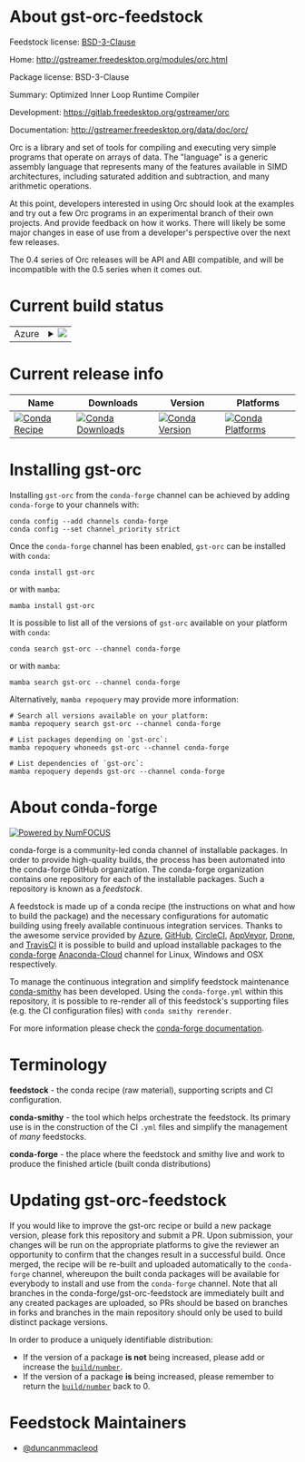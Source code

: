 About gst-orc-feedstock
=======================

Feedstock license: [BSD-3-Clause](https://github.com/conda-forge/gst-orc-feedstock/blob/main/LICENSE.txt)

Home: http://gstreamer.freedesktop.org/modules/orc.html

Package license: BSD-3-Clause

Summary: Optimized Inner Loop Runtime Compiler

Development: https://gitlab.freedesktop.org/gstreamer/orc

Documentation: http://gstreamer.freedesktop.org/data/doc/orc/

Orc is a library and set of tools for compiling and executing
very simple programs that operate on arrays of data.  The "language"
is a generic assembly language that represents many of the features
available in SIMD architectures, including saturated addition and
subtraction, and many arithmetic operations.

At this point, developers interested in using Orc should look at the
examples and try out a few Orc programs in an experimental branch
of their own projects.  And provide feedback on how it works.  There
will likely be some major changes in ease of use from a developer's
perspective over the next few releases.

The 0.4 series of Orc releases will be API and ABI compatible, and
will be incompatible with the 0.5 series when it comes out.


Current build status
====================


<table>
    
  <tr>
    <td>Azure</td>
    <td>
      <details>
        <summary>
          <a href="https://dev.azure.com/conda-forge/feedstock-builds/_build/latest?definitionId=6075&branchName=main">
            <img src="https://dev.azure.com/conda-forge/feedstock-builds/_apis/build/status/gst-orc-feedstock?branchName=main">
          </a>
        </summary>
        <table>
          <thead><tr><th>Variant</th><th>Status</th></tr></thead>
          <tbody><tr>
              <td>linux_64</td>
              <td>
                <a href="https://dev.azure.com/conda-forge/feedstock-builds/_build/latest?definitionId=6075&branchName=main">
                  <img src="https://dev.azure.com/conda-forge/feedstock-builds/_apis/build/status/gst-orc-feedstock?branchName=main&jobName=linux&configuration=linux%20linux_64_" alt="variant">
                </a>
              </td>
            </tr><tr>
              <td>osx_64</td>
              <td>
                <a href="https://dev.azure.com/conda-forge/feedstock-builds/_build/latest?definitionId=6075&branchName=main">
                  <img src="https://dev.azure.com/conda-forge/feedstock-builds/_apis/build/status/gst-orc-feedstock?branchName=main&jobName=osx&configuration=osx%20osx_64_" alt="variant">
                </a>
              </td>
            </tr>
          </tbody>
        </table>
      </details>
    </td>
  </tr>
</table>

Current release info
====================

| Name | Downloads | Version | Platforms |
| --- | --- | --- | --- |
| [![Conda Recipe](https://img.shields.io/badge/recipe-gst--orc-green.svg)](https://anaconda.org/conda-forge/gst-orc) | [![Conda Downloads](https://img.shields.io/conda/dn/conda-forge/gst-orc.svg)](https://anaconda.org/conda-forge/gst-orc) | [![Conda Version](https://img.shields.io/conda/vn/conda-forge/gst-orc.svg)](https://anaconda.org/conda-forge/gst-orc) | [![Conda Platforms](https://img.shields.io/conda/pn/conda-forge/gst-orc.svg)](https://anaconda.org/conda-forge/gst-orc) |

Installing gst-orc
==================

Installing `gst-orc` from the `conda-forge` channel can be achieved by adding `conda-forge` to your channels with:

```
conda config --add channels conda-forge
conda config --set channel_priority strict
```

Once the `conda-forge` channel has been enabled, `gst-orc` can be installed with `conda`:

```
conda install gst-orc
```

or with `mamba`:

```
mamba install gst-orc
```

It is possible to list all of the versions of `gst-orc` available on your platform with `conda`:

```
conda search gst-orc --channel conda-forge
```

or with `mamba`:

```
mamba search gst-orc --channel conda-forge
```

Alternatively, `mamba repoquery` may provide more information:

```
# Search all versions available on your platform:
mamba repoquery search gst-orc --channel conda-forge

# List packages depending on `gst-orc`:
mamba repoquery whoneeds gst-orc --channel conda-forge

# List dependencies of `gst-orc`:
mamba repoquery depends gst-orc --channel conda-forge
```


About conda-forge
=================

[![Powered by
NumFOCUS](https://img.shields.io/badge/powered%20by-NumFOCUS-orange.svg?style=flat&colorA=E1523D&colorB=007D8A)](https://numfocus.org)

conda-forge is a community-led conda channel of installable packages.
In order to provide high-quality builds, the process has been automated into the
conda-forge GitHub organization. The conda-forge organization contains one repository
for each of the installable packages. Such a repository is known as a *feedstock*.

A feedstock is made up of a conda recipe (the instructions on what and how to build
the package) and the necessary configurations for automatic building using freely
available continuous integration services. Thanks to the awesome service provided by
[Azure](https://azure.microsoft.com/en-us/services/devops/), [GitHub](https://github.com/),
[CircleCI](https://circleci.com/), [AppVeyor](https://www.appveyor.com/),
[Drone](https://cloud.drone.io/welcome), and [TravisCI](https://travis-ci.com/)
it is possible to build and upload installable packages to the
[conda-forge](https://anaconda.org/conda-forge) [Anaconda-Cloud](https://anaconda.org/)
channel for Linux, Windows and OSX respectively.

To manage the continuous integration and simplify feedstock maintenance
[conda-smithy](https://github.com/conda-forge/conda-smithy) has been developed.
Using the ``conda-forge.yml`` within this repository, it is possible to re-render all of
this feedstock's supporting files (e.g. the CI configuration files) with ``conda smithy rerender``.

For more information please check the [conda-forge documentation](https://conda-forge.org/docs/).

Terminology
===========

**feedstock** - the conda recipe (raw material), supporting scripts and CI configuration.

**conda-smithy** - the tool which helps orchestrate the feedstock.
                   Its primary use is in the construction of the CI ``.yml`` files
                   and simplify the management of *many* feedstocks.

**conda-forge** - the place where the feedstock and smithy live and work to
                  produce the finished article (built conda distributions)


Updating gst-orc-feedstock
==========================

If you would like to improve the gst-orc recipe or build a new
package version, please fork this repository and submit a PR. Upon submission,
your changes will be run on the appropriate platforms to give the reviewer an
opportunity to confirm that the changes result in a successful build. Once
merged, the recipe will be re-built and uploaded automatically to the
`conda-forge` channel, whereupon the built conda packages will be available for
everybody to install and use from the `conda-forge` channel.
Note that all branches in the conda-forge/gst-orc-feedstock are
immediately built and any created packages are uploaded, so PRs should be based
on branches in forks and branches in the main repository should only be used to
build distinct package versions.

In order to produce a uniquely identifiable distribution:
 * If the version of a package **is not** being increased, please add or increase
   the [``build/number``](https://docs.conda.io/projects/conda-build/en/latest/resources/define-metadata.html#build-number-and-string).
 * If the version of a package **is** being increased, please remember to return
   the [``build/number``](https://docs.conda.io/projects/conda-build/en/latest/resources/define-metadata.html#build-number-and-string)
   back to 0.

Feedstock Maintainers
=====================

* [@duncanmmacleod](https://github.com/duncanmmacleod/)

